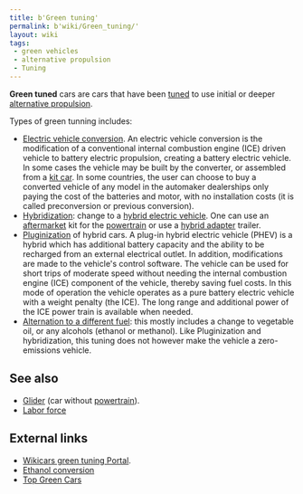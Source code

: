 ```yaml
---
title: b'Green tuning'
permalink: b'wiki/Green_tuning/'
layout: wiki
tags:
 - green vehicles
 - alternative propulsion
 - Tuning
---
```


**Green tuned** cars are cars that have been
[tuned](car_tuning "wikilink") to use initial or deeper [alternative
propulsion](alternative_propulsion "wikilink").

Types of green tunning includes:

-   [Electric vehicle
    conversion](/wiki/Electric_vehicle_conversion "wikilink"). An electric
    vehicle conversion is the modification of a conventional internal
    combustion engine (ICE) driven vehicle to battery electric
    propulsion, creating a battery electric vehicle. In some cases the
    vehicle may be built by the converter, or assembled from a [kit
    car](kit_car "wikilink"). In some countries, the user can choose to
    buy a converted vehicle of any model in the automaker dealerships
    only paying the cost of the batteries and motor, with no
    installation costs (it is called preconversion or previous
    conversion).
-   [Hybridization](/wiki/Hybridization "wikilink"): change to a [hybrid
    electric vehicle](hybrid_electric_vehicle "wikilink"). One can use
    an [aftermarket](aftermarket "wikilink") kit for the
    [powertrain](powertrain "wikilink") or use a [hybrid
    adapter](hybrid_adapter "wikilink") trailer.
-   [Pluginization](/wiki/Pluginization "wikilink") of hybrid cars. A plug-in
    hybrid electric vehicle (PHEV) is a hybrid which has additional
    battery capacity and the ability to be recharged from an external
    electrical outlet. In addition, modifications are made to the
    vehicle's control software. The vehicle can be used for short trips
    of moderate speed without needing the internal combustion engine
    (ICE) component of the vehicle, thereby saving fuel costs. In this
    mode of operation the vehicle operates as a pure battery electric
    vehicle with a weight penalty (the ICE). The long range and
    additional power of the ICE power train is available when needed.
-   [Alternation to a different
    fuel](/wiki/Alternation_to_a_different_fuel "wikilink"): this mostly
    includes a change to vegetable oil, or any alcohols (ethanol or
    methanol). Like Pluginization and hybridization, this tuning does
    not however make the vehicle a zero-emissions vehicle.

See also
--------

-   [Glider](/wiki/Glider_(disambiguation) "wikilink") (car without
    [powertrain](powertrain "wikilink")).
-   [Labor force](/wiki/Labor_force "wikilink")

External links
--------------

-   [Wikicars green tuning
    Portal](http://wikicars.org/es/Portal:Green_tuning).
-   [Ethanol
    conversion](http://journeytoforever.org/biofuel_library/ethanol_motherearth/me1.html)
-   [Top Green Cars](http://www.topgreencars.com)
